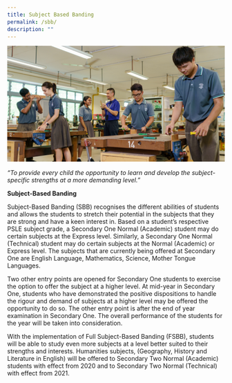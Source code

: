 ```yaml
---
title: Subject Based Banding
permalink: /sbb/
description: ""
---
```

![](/images/d&t2023.png)

*“To provide every child the opportunity to learn and develop the subject-specific strengths at a more demanding level.”*

**Subject-Based Banding**

Subject-Based Banding (SBB) recognises the different abilities of students and allows the students to stretch their potential in the subjects that they are strong and have a keen interest in. Based on a student’s respective PSLE subject grade, a Secondary One Normal (Academic) student may do certain subjects at the Express level. Similarly, a Secondary One Normal (Technical) student may do certain subjects at the Normal (Academic) or Express level. The subjects that are currently being offered at Secondary One are English Language, Mathematics, Science, Mother Tongue Languages.

Two other entry points are opened for Secondary One students to exercise the option to offer the subject at a higher level. At mid-year in Secondary One, students who have demonstrated the positive dispositions to handle the rigour and demand of subjects at a higher level may be offered the opportunity to do so. The other entry point is after the end of year examination in Secondary One. The overall performance of the students for the year will be taken into consideration.

With the implementation of Full Subject-Based Banding (FSBB), students will be able to study even more subjects at a level better suited to their strengths and interests. Humanities subjects, (Geography, History and Literature in English) will be offered to Secondary Two Normal (Academic) students with effect from 2020 and to Secondary Two Normal (Technical) with effect from 2021.